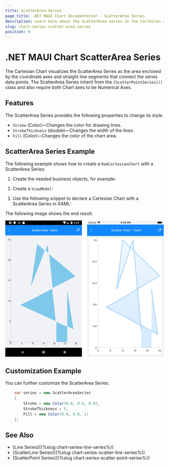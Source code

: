 ```yaml
---
title: ScatterArea Series
page_title: .NET MAUI Chart Documentation - ScatterArea Series
description: Learn more about the ScatterArea series in the Cartesian chart.
slug: chart-series-scatter-area-series
position: 0
---
```


# .NET MAUI Chart ScatterArea Series

The Cartesian Chart visualizes the ScatterArea Series as the area enclosed by the coordinate axes and straight line segments that connect the series data points. The ScatterArea Series inherit from the `[ScatterPointSeries]()` class and also require both Chart axes to be Numerical Axes.

## Features

The ScatterArea Series provides the following properties to change its style:

- `Stroke` (Color)&mdash;Changes the color for drawing lines.
- `StrokeThickness` (double)&mdash;Changes the width of the lines.
- `Fill` (Color)&mdash;Changes the color of the chart area.

## ScatterArea Series Example

The following example shows how to create a `RadCartesianChart` with a ScatterArea Series:

1. Create the needed business objects, for example:

 <snippet id='numerical-data-model' />


1. Create a `ViewModel`:

 <snippet id='chart-series-numerical-view-model' />


1. Use the following snippet to declare a Cartesian Chart with a ScatterArea Series in XAML:

 <snippet id='chart-series-scatterarea-xaml' />


The following image shows the end result:

![Basic ScatterAreaSeries](images/cartesian-scatter-area-series-basic-example.png)

## Customization Example

You can further customize the ScatterArea Series:

```C#
	var series = new ScatterAreaSeries
	{
		Stroke = new Color(0.6, 0.6, 0.9),
		StrokeThickness = 5,
		Fill = new Color(0.8, 0.8, 1)
	};
```

## See Also

- [Line Series]({%slug chart-series-line-series%})
- [ScatterLine Series]({%slug chart-series-scatter-line-series%})
- [ScatterPoint Series]({%slug chart-series-scatter-point-series%})
